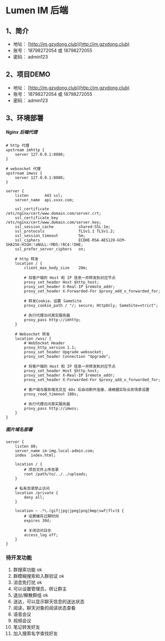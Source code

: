 # Lumen IM 后端

## 1、简介

- 地址： [http://im.gzydong.club](http://im.gzydong.club)
- 账号： 18798272054 或 18798272055
- 密码： admin123

## 2、项目DEMO

- 地址： [http://im.gzydong.club](http://im.gzydong.club)
- 账号： 18798272054 或 18798272055
- 密码： admin123

## 3、环境部署

##### Nginx 后端代理

```nginx
# http 代理
upstream imhttp {
    server 127.0.0.1:8080;
}

# websocket 代理
upstream imwss {
    server 127.0.0.1:8080;
}

server {
    listen       443 ssl;
    server_name  api.xxxx.com;

    ssl_certificate             /etc/nginx/cert/www.domain.com/server.crt;
    ssl_certificate_key         /etc/nginx/cert/www.domain.com/server.key;
    ssl_session_cache           shared:SSL:1m;
    ssl_protocols               TLSv1.1 TLSv1.2;
    ssl_session_timeout         5m;
    ssl_ciphers                 ECDHE-RSA-AES128-GCM-SHA256:HIGH:!aNULL:!MD5:!RC4:!DHE;
    ssl_prefer_server_ciphers   on;

    # http 转发
    location / {
        client_max_body_size    20m;

        # 将客户端的 Host 和 IP 信息一并转发到对应节点
        proxy_set_header Host $http_host;
        proxy_set_header X-Real-IP $remote_addr;
        proxy_set_header X-Forwarded-For $proxy_add_x_forwarded_for;

        # 转发Cookie，设置 SameSite
        proxy_cookie_path / "/; secure; HttpOnly; SameSite=strict";

        # 执行代理访问真实服务器
        proxy_pass http://imhttp;
    }

    # Websocket 转发
    location /wss/ {
        # WebSocket Header
        proxy_http_version 1.1;
        proxy_set_header Upgrade websocket;
        proxy_set_header Connection "Upgrade";

        # 将客户端的 Host 和 IP 信息一并转发到对应节点
        proxy_set_header Host $http_host;
        proxy_set_header X-Real-IP $remote_addr;
        proxy_set_header X-Forwarded-For $proxy_add_x_forwarded_for;

        # 客户端与服务端无交互 60s 后自动断开连接，请根据实际业务场景设置
        proxy_read_timeout 180s;

        # 执行代理访问真实服务器
        proxy_pass http://imwss;
    }
}
```

##### 图片域名部署

```nginx
server {
    listen 80;
    server_name im-img.local-admin.com;
    index  index.html;

    location / {
        # 项目文件上传目录
        root /path/to/../../uploads;
    }

    # 私有目录禁止访问
    location /private {
        deny all;
    }

    location ~ .*\.(gif|jpg|jpeg|png|bmp|swf|flv)$ {
        # 设置缓存过期时间
        expires 30d;
        
        # 关闭访问日志
        access_log off;
    }
}
```

### 待开发功能

1. 群搜索功能 ok
4. 群模糊搜索和入群验证 ok
5. 消息免打扰 ok
6. 可以设置管理员，转让群主
7. 退出/解散群组 ok
8. 送达，可以显示聊天信息的送达状态
9. 阅读，聊天对象的阅读状态查看
10. 语音会议
11. 视频会议
12. 笔记转发好友
13. 加入搜索名字查找好友